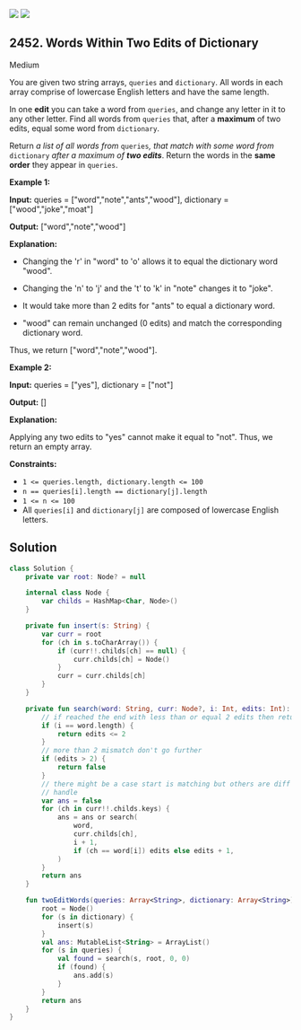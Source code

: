 [![](https://img.shields.io/github/stars/javadev/LeetCode-in-Kotlin?label=Stars&style=flat-square)](https://github.com/javadev/LeetCode-in-Kotlin)
[![](https://img.shields.io/github/forks/javadev/LeetCode-in-Kotlin?label=Fork%20me%20on%20GitHub%20&style=flat-square)](https://github.com/javadev/LeetCode-in-Kotlin/fork)

## 2452\. Words Within Two Edits of Dictionary

Medium

You are given two string arrays, `queries` and `dictionary`. All words in each array comprise of lowercase English letters and have the same length.

In one **edit** you can take a word from `queries`, and change any letter in it to any other letter. Find all words from `queries` that, after a **maximum** of two edits, equal some word from `dictionary`.

Return _a list of all words from_ `queries`_,_ _that match with some word from_ `dictionary` _after a maximum of **two edits**_. Return the words in the **same order** they appear in `queries`.

**Example 1:**

**Input:** queries = ["word","note","ants","wood"], dictionary = ["wood","joke","moat"]

**Output:** ["word","note","wood"]

**Explanation:**

- Changing the 'r' in "word" to 'o' allows it to equal the dictionary word "wood".

- Changing the 'n' to 'j' and the 't' to 'k' in "note" changes it to "joke".

- It would take more than 2 edits for "ants" to equal a dictionary word.

- "wood" can remain unchanged (0 edits) and match the corresponding dictionary word.

Thus, we return ["word","note","wood"].

**Example 2:**

**Input:** queries = ["yes"], dictionary = ["not"]

**Output:** []

**Explanation:**

Applying any two edits to "yes" cannot make it equal to "not". Thus, we return an empty array.

**Constraints:**

*   `1 <= queries.length, dictionary.length <= 100`
*   `n == queries[i].length == dictionary[j].length`
*   `1 <= n <= 100`
*   All `queries[i]` and `dictionary[j]` are composed of lowercase English letters.

## Solution

```kotlin
class Solution {
    private var root: Node? = null

    internal class Node {
        var childs = HashMap<Char, Node>()
    }

    private fun insert(s: String) {
        var curr = root
        for (ch in s.toCharArray()) {
            if (curr!!.childs[ch] == null) {
                curr.childs[ch] = Node()
            }
            curr = curr.childs[ch]
        }
    }

    private fun search(word: String, curr: Node?, i: Int, edits: Int): Boolean {
        // if reached the end with less than or equal 2 edits then return truem
        if (i == word.length) {
            return edits <= 2
        }
        // more than 2 mismatch don't go further
        if (edits > 2) {
            return false
        }
        // there might be a case start is matching but others are diff and that's a edge case to
        // handle
        var ans = false
        for (ch in curr!!.childs.keys) {
            ans = ans or search(
                word,
                curr.childs[ch],
                i + 1,
                if (ch == word[i]) edits else edits + 1,
            )
        }
        return ans
    }

    fun twoEditWords(queries: Array<String>, dictionary: Array<String>): List<String> {
        root = Node()
        for (s in dictionary) {
            insert(s)
        }
        val ans: MutableList<String> = ArrayList()
        for (s in queries) {
            val found = search(s, root, 0, 0)
            if (found) {
                ans.add(s)
            }
        }
        return ans
    }
}
```